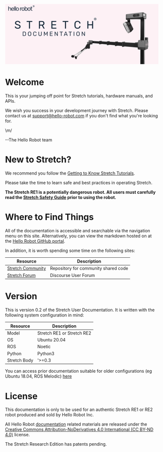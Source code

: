 ![](./images/banner.png)

# Welcome
This is your jumping off point for Stretch tutorials, hardware manuals, and APIs. 

We wish you success in your development journey with Stretch. Please contact us at [support@hello-robot.com](mailto:support@hello-robot.com) if you don't find what you're looking for.

\m/

--The Hello Robot team

# New to Stretch?
We recommend you follow the [Getting to Know Stretch Tutorials](https://docs.hello-robot.com/0.2/stretch-tutorials/getting_started/README.md). 

Please take the time to learn safe and best practices in operating Stretch.  

**The Stretch RE1 is a potentially dangerous robot. All users must carefully read the [Stretch Safety Guide](robot_safety_guide.md) prior to using the robot.**
# Where to Find Things 
All of the documentation is accessible and searchable via the navigation menu on this site. Alternatively, you can view the markdown hosted on at the [Hello Robot GitHub portal](github.com/hello-robot).

In addition, it is worth spending some time on the following sites:

| Resource                                                                | Description                                                  |
|-------------------------------------------------------------------------|--------------------------------------------------------------|
| [Stretch Community](dex_wrist_user_guide.md)                            | Repository for community shared code                         |
| [Stretch Forum](battery_maintenance_guide.md)                           | Discourse User Forum                                         |


# Version
This is version 0.2 of the Stretch User Documentation. It is written with the following system configuration in mind:


| Resource                 | Description                |
|--------------------------|----------------------------|
| Model                    | Stretch RE1 or Stretch RE2 |
| OS                       | Ubuntu 20.04               |
| ROS | Noetic                     |
| Python                   | Python3                    |
| Stretch Body| '>=0.3                     |

You can access prior documentation suitable for older configurations (eg Ubuntu 18.04, ROS Melodic) [here](https://docs.hello-robot.com/0.1/)

# License

This documentation is only to be used for an authentic Stretch RE1 or RE2 robot produced and sold by Hello Robot Inc. 

All Hello Robot [documentation](https://github.com/hello-robot/hello-robot.github.io) related materials are released under the [Creative Commons Attribution-NoDerivatives 4.0 International (CC BY-ND 4.0)](https://creativecommons.org/licenses/by-nd/4.0) license.

The Stretch Research Edition has patents pending.

